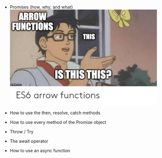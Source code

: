 * Promises (how, why, and what)
![Arrow Functions](../images/1224.png)

* How to use the then, resolve, catch methods
* How to use every method of the Promise object
* Throw / Try
* The await operator
* How to use an async function



